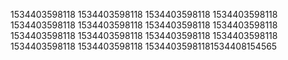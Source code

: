 1534403598118
1534403598118
1534403598118
1534403598118
1534403598118
1534403598118
1534403598118
1534403598118
1534403598118
1534403598118
1534403598118
1534403598118
1534403598118
1534403598118
15344035981181534408154565